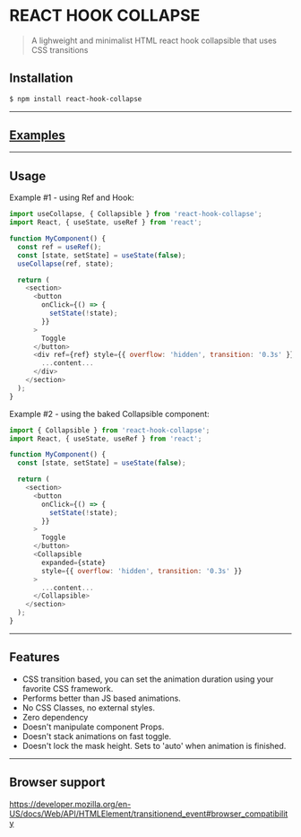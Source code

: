 # REACT HOOK COLLAPSE

> A lighweight and minimalist HTML react hook collapsible that uses CSS transitions

## Installation

```bash
$ npm install react-hook-collapse
```

---

## [Examples](https://gustavorino.github.io/react-hook-collapse/)

---

## Usage

Example #1 - using Ref and Hook:

```js
import useCollapse, { Collapsible } from 'react-hook-collapse';
import React, { useState, useRef } from 'react';

function MyComponent() {
  const ref = useRef();
  const [state, setState] = useState(false);
  useCollapse(ref, state);

  return (
    <section>
      <button
        onClick={() => {
          setState(!state);
        }}
      >
        Toggle
      </button>
      <div ref={ref} style={{ overflow: 'hidden', transition: '0.3s' }}>
        ...content...
      </div>
    </section>
  );
}
```

Example #2 - using the baked Collapsible component:

```js
import { Collapsible } from 'react-hook-collapse';
import React, { useState, useRef } from 'react';

function MyComponent() {
  const [state, setState] = useState(false);

  return (
    <section>
      <button
        onClick={() => {
          setState(!state);
        }}
      >
        Toggle
      </button>
      <Collapsible
        expanded={state}
        style={{ overflow: 'hidden', transition: '0.3s' }}
      >
        ...content...
      </Collapsible>
    </section>
  );
}
```

---

## Features

- CSS transition based, you can set the animation duration using your favorite CSS framework.
- Performs better than JS based animations.
- No CSS Classes, no external styles.
- Zero dependency
- Doesn't manipulate component Props.
- Doesn't stack animations on fast toggle.
- Doesn't lock the mask height. Sets to 'auto' when animation is finished.

---

## Browser support

https://developer.mozilla.org/en-US/docs/Web/API/HTMLElement/transitionend_event#browser_compatibility
